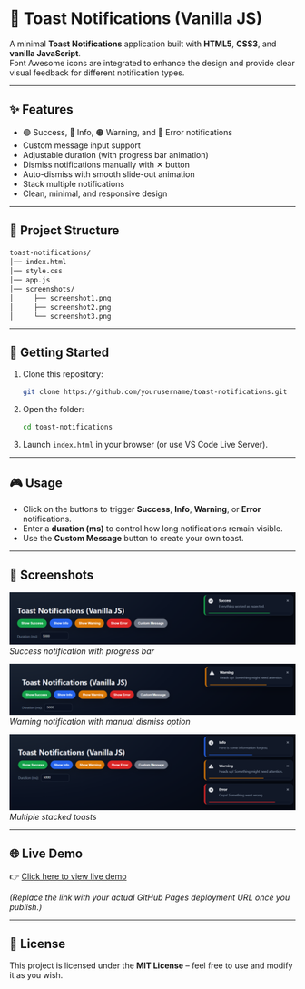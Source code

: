 # 🔔 Toast Notifications (Vanilla JS)

A minimal **Toast Notifications** application built with **HTML5**, **CSS3**, and **vanilla JavaScript**.  
Font Awesome icons are integrated to enhance the design and provide clear visual feedback for different notification types.

---

## ✨ Features

- 🟢 Success, 🔵 Info, 🟠 Warning, and 🔴 Error notifications
- Custom message input support
- Adjustable duration (with progress bar animation)
- Dismiss notifications manually with ✕ button
- Auto-dismiss with smooth slide-out animation
- Stack multiple notifications
- Clean, minimal, and responsive design

---

## 📂 Project Structure

```
toast-notifications/
│── index.html
│── style.css
│── app.js
│── screenshots/
│     ├── screenshot1.png
│     ├── screenshot2.png
│     └── screenshot3.png
```

---

## 🚀 Getting Started

1. Clone this repository:

   ```bash
   git clone https://github.com/yourusername/toast-notifications.git
   ```

2. Open the folder:

   ```bash
   cd toast-notifications
   ```

3. Launch `index.html` in your browser (or use VS Code Live Server).

---

## 🎮 Usage

- Click on the buttons to trigger **Success**, **Info**, **Warning**, or **Error** notifications.
- Enter a **duration (ms)** to control how long notifications remain visible.
- Use the **Custom Message** button to create your own toast.

---

## 📸 Screenshots

![Success Toast](screenshots/Screenshot%202025-08-24%20220943.png)
_Success notification with progress bar_

![Warning Toast](screenshots/Screenshot%202025-08-24%20220958.png)  
_Warning notification with manual dismiss option_

![Stacked Toasts](screenshots/Screenshot%202025-08-24%20215526.png)
_Multiple stacked toasts_

---

## 🌐 Live Demo

👉 [Click here to view live demo](https://yourusername.github.io/toast-notifications/)

_(Replace the link with your actual GitHub Pages deployment URL once you publish.)_

---

## 📜 License

This project is licensed under the **MIT License** – feel free to use and modify it as you wish.
